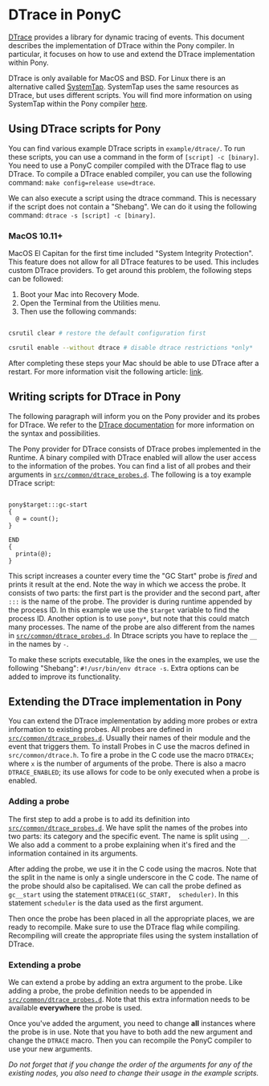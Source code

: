 # DTrace in PonyC

[DTrace](http://dtrace.org/guide/preface.html) provides a library for dynamic
tracing of events. This document describes the implementation of DTrace within
the Pony compiler. In particular, it focuses on how to use and extend the DTrace
implementation within Pony.

DTrace is only available for MacOS and BSD. For Linux there is an alternative
called [SystemTap](https://sourceware.org/systemtap/). SystemTap uses the same
resources as DTrace, but uses different scripts. You will find more information
on using SystemTap within the Pony compiler [here](../systemtap/README.md).

## Using DTrace scripts for Pony

You can find various example DTrace scripts in `example/dtrace/`. To run these
scripts, you can use a command in the form of `[script] -c [binary]`. You need
to use a PonyC compiler compiled with the DTrace flag to use DTrace. To compile
a DTrace enabled compiler, you can use the following command: `make
config=release use=dtrace`.

We can also execute a script using the dtrace command. This is necessary if the
script does not contain a "Shebang". We can do it using the following command:
`dtrace -s [script] -c [binary]`.

### MacOS 10.11+

MacOS El Capitan for the first time included "System Integrity Protection". This
feature does not allow for all DTrace features to be used. This includes custom
DTrace providers. To get around this problem, the following steps can be
followed:

1. Boot your Mac into Recovery Mode.
2. Open the Terminal from the Utilities menu.
3. Then use the following commands:

```bash

csrutil clear # restore the default configuration first

csrutil enable --without dtrace # disable dtrace restrictions *only*

```

After completing these steps your Mac should be able to use DTrace after a
restart. For more information visit the following article:
[link](http://internals.exposed/blog/dtrace-vs-sip.html).

## Writing scripts for DTrace in Pony

The following paragraph will inform you on the Pony provider and its probes for
DTrace. We refer to the [DTrace
documentation](http://dtrace.org/guide/preface.html) for more information on the
syntax and possibilities.

The Pony provider for DTrace consists of DTrace probes implemented in the
Runtime. A binary compiled with DTrace enabled will allow the user access to the
information of the probes. You can find a list of all probes and their arguments
in [`src/common/dtrace_probes.d`](../../src/common/dtrace_probes.d).  The
following is a toy example DTrace script:

```dtrace

pony$target:::gc-start
{
  @ = count();
}

END
{
  printa(@);
}

```

This script increases a counter every time the "GC Start" probe is *fired* and
prints it result at the end. Note the way in which we access the probe. It
consists of two parts: the first part is the provider and the second part, after `:::`
is the name of the probe. The provider is during runtime appended by the process
ID. In this example we use the `$target` variable to find the process ID.
Another option is to use `pony*`, but note that this could match many processes.
The name of the probe are also different from the names in
[`src/common/dtrace_probes.d`](../../src/common/dtrace_probes.d). In Dtrace
scripts you have to replace the `__` in the names by `-`.

To make these scripts executable, like the ones in the examples, we use the
following "Shebang": `#!/usr/bin/env dtrace -s`. Extra options can be added to
improve its functionality.

## Extending the DTrace implementation in Pony

You can extend the DTrace implementation by adding more probes or extra
information to existing probes.  All probes are defined in
[`src/common/dtrace_probes.d`](../../src/common/dtrace_probes.d). Usually their
names of their module and the event that triggers them. To install Probes in C
use the macros defined in `src/common/dtrace.h`.  To fire a probe in the C code
use the macro `DTRACEx`; where `x` is the number of arguments of  the probe.
There is also a macro `DTRACE_ENABLED`; its use allows for code to be only
executed when a probe is enabled.

### Adding a probe

The first step to add a probe is to add its definition into
[`src/common/dtrace_probes.d`](../../src/common/dtrace_probes.d). We have split
the names of the probes into two parts: its category and the specific event. The
name is split using `__`. We also add a comment to a probe explaining when it's
fired and the information contained in its arguments.

After adding the probe, we use it in the C code using the macros. Note that the
split in the name is only a single underscore in the C code. The name of the
probe should also be capitalised. We can call the probe defined as `gc__start`
using the statement `DTRACE1(GC_START,  scheduler)`. In this statement
`scheduler` is the data used as the first argument.

Then once the probe has been placed in all the appropriate places, we are ready
to recompile. Make sure to use the DTrace flag while compiling. Recompiling will
create the appropriate files using the system installation of DTrace.

### Extending a probe

We can extend a probe by adding an extra argument to the probe. Like adding a
probe, the probe definition needs to be appended in
[`src/common/dtrace_probes.d`](../../src/common/dtrace_probes.d). Note that this
extra information needs to be available **everywhere** the probe is used.

Once you've added the argument, you need to change **all** instances where the
probe is in use. Note that you have to both add the new argument and change the
`DTRACE` macro. Then you can recompile the PonyC compiler to use your new
arguments.

*Do not forget that if you change the order of the arguments for any of the
existing nodes, you also need to change their usage in the example scripts.*
